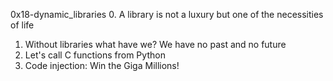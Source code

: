 0x18-dynamic_libraries
0. A library is not a luxury but one of the necessities of life
1. Without libraries what have we? We have no past and no future
2. Let's call C functions from Python
3. Code injection: Win the Giga Millions!
